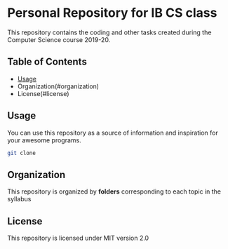 Personal Repository for IB CS class
====================================

This repository contains the coding and other tasks created during the Computer Science course 2019-20.

Table of Contents
----------------------
  * [Usage](#usage)
  * Organization(#organization)
  * License(#license)
  
Usage
-------------
You can use this repository as a source of information and inspiration for your awesome programs.
```sh
git clone  
```

Organization
---------------
This repository is organized by **folders** corresponding to each topic in the syllabus

License
---------------
This repository is licensed under MIT version 2.0
